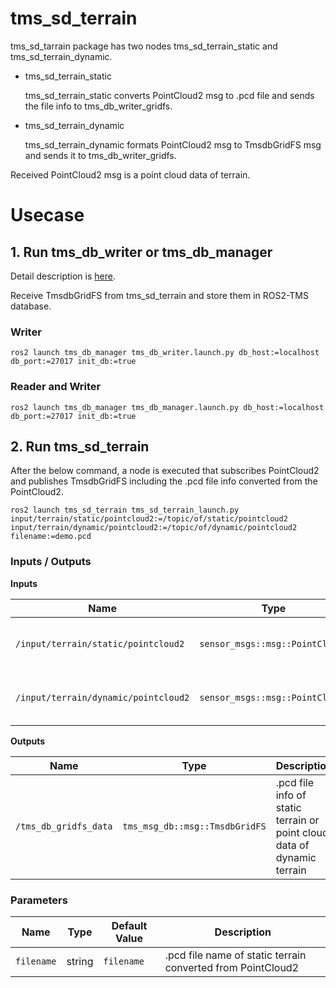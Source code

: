 # tms_sd_terrain

tms_sd_tarrain package has two nodes tms_sd_terrain_static and tms_sd_terrain_dynamic.

- tms_sd_terrain_static
  
  tms_sd_terrain_static converts PointCloud2 msg to .pcd file and sends the file info to tms_db_writer_gridfs.

- tms_sd_terrain_dynamic

  tms_sd_terrain_dynamic formats PointCloud2 msg to TmsdbGridFS msg and sends it to tms_db_writer_gridfs.

Received PointCloud2 msg is a point cloud data of terrain.

# Usecase

## 1. Run tms_db_writer or tms_db_manager

Detail description is [here](https://github.com/irvs/ros2_tms_for_construction/tree/main/tms_db).

Receive TmsdbGridFS from tms_sd_terrain and store them in ROS2-TMS database.

### Writer

```
ros2 launch tms_db_manager tms_db_writer.launch.py db_host:=localhost db_port:=27017 init_db:=true
```

### Reader and Writer

```
ros2 launch tms_db_manager tms_db_manager.launch.py db_host:=localhost db_port:=27017 init_db:=true
```

## 2. Run tms_sd_terrain

After the below command, a node is executed that subscribes PointCloud2 and publishes TmsdbGridFS including the .pcd file info converted from the PointCloud2.

```
ros2 launch tms_sd_terrain tms_sd_terrain_launch.py input/terrain/static/pointcloud2:=/topic/of/static/pointcloud2 input/terrain/dynamic/pointcloud2:=/topic/of/dynamic/pointcloud2 filename:=demo.pcd
```

### Inputs / Outputs

**Inputs**

| Name                                 | Type                            | Description                         |
| ------------------------------------ | ------------------------------- | ----------------------------------- |
| `/input/terrain/static/pointcloud2`  | `sensor_msgs::msg::PointCloud2` | point cloud data of static terrain  |
| `/input/terrain/dynamic/pointcloud2` | `sensor_msgs::msg::PointCloud2` | point cloud data of dynamic terrain |

**Outputs**

| Name                  | Type                           | Description                                                             |
| --------------------- | ------------------------------ | ----------------------------------------------------------------------- |
| `/tms_db_gridfs_data` | `tms_msg_db::msg::TmsdbGridFS` | .pcd file info of static terrain or point cloud data of dynamic terrain |

### Parameters

| Name                | Type   | Default Value         | Description                                                 |
| ------------------- | ------ | --------------------- | ----------------------------------------------------------- |
| `filename`          | string | `filename`            | .pcd file name of static terrain converted from PointCloud2 |
